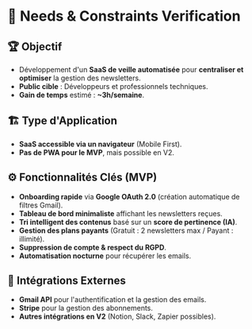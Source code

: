 # 🎯 Needs & Constraints Verification

## 🏆 Objectif

- Développement d'un **SaaS de veille automatisée** pour **centraliser et optimiser** la gestion des newsletters.
- **Public cible** : Développeurs et professionnels techniques.
- **Gain de temps** estimé : **~3h/semaine**.

## 🏗️ Type d'Application

- **SaaS accessible via un navigateur** (Mobile First).
- **Pas de PWA pour le MVP**, mais possible en V2.

## ⚙️ Fonctionnalités Clés (MVP)

- **Onboarding rapide** via **Google OAuth 2.0** (création automatique de filtres Gmail).
- **Tableau de bord minimaliste** affichant les newsletters reçues.
- **Tri intelligent des contenus** basé sur un **score de pertinence (IA)**.
- **Gestion des plans payants** (Gratuit : 2 newsletters max / Payant : illimité).
- **Suppression de compte & respect du RGPD**.
- **Automatisation nocturne** pour récupérer les emails.

## 🔗 Intégrations Externes

- **Gmail API** pour l'authentification et la gestion des emails.
- **Stripe** pour la gestion des abonnements.
- **Autres intégrations en V2** (Notion, Slack, Zapier possibles).
